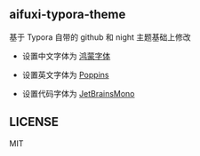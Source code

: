 ## aifuxi-typora-theme

基于 Typora 自带的 github 和 night 主题基础上修改

- 设置中文字体为 [鸿蒙字体](https://developer.harmonyos.com/cn/docs/design/des-guides/font-0000001157868583)

- 设置英文字体为 [Poppins](https://fonts.google.com/specimen/Poppins)

- 设置代码字体为 [JetBrainsMono](https://www.jetbrains.com/zh-cn/lp/mono/)

## LICENSE

MIT